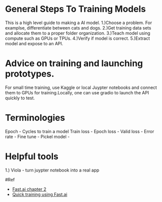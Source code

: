 # General Steps To Training Models
This is a high level guide to making a AI model.
1.)Choose a problem. For examplse, differentiate between cats and dogs.
2.)Get training data sets and allocate them to a proper folder organization. 
3.)Teach model using compute such as GPUs or TPUs.
4.)Verify if model is correct.
5.)Extract model and expose to an API.


# Advice on training and launching prototypes.
For small time training, use Kaggle or local Juypter notebooks and connect them to GPUs for training.Locally, one can use gradio to launch the API quickly to test. 


# Terminologies
Epoch - Cycles to train a model
Train loss - 
Epoch loss - 
Valid loss -
Error rate - 
Fine tune - 
Pickel model - 

# Helpful tools
1.) Viola - turn juypter notebook into a real app




#Ref
- [Fast.ai chapter 2](https://github.com/fastai/fastbook/blob/master/02_production.ipynb)
- [Quick training using Fast.ai](https://www.tanishq.ai/blog/gradio_hf_spaces_tutorial)

